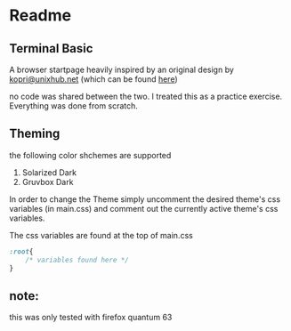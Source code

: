 # Readme
## Terminal Basic

A browser startpage heavily inspired by an original design by kopri@unixhub.net (which can be found [here](https://startpages.github.io/startpages/Startpage_kopri-nb/))

no code was shared between the two. I treated this as a practice exercise. Everything was done from scratch.

## Theming

the following color shchemes are supported
1. Solarized Dark 
2. Gruvbox Dark

In order to change the Theme simply uncomment the desired theme's css variables (in main.css) and comment out the currently active theme's css variables. 

The css variables are found at the top of main.css

```css
:root{
	/* variables found here */
}
```

## note:

this was only tested with firefox quantum 63